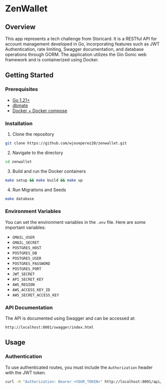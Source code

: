 # ZenWallet

## Overview

This app represents a tech challenge from Storicard. It is a RESTful API for account management developed in Go, incorporating features such as JWT Authentication, rate limiting, Swagger documentation, and database operations through GORM. The application utilizes the Gin Gonic web framework and is containerized using Docker.

## Getting Started

### Prerequisites

- [Go 1.21+](https://go.dev/doc/install)
- [dbmate](https://github.com/amacneil/dbmate#installation)
- [Docker + Docker compose](https://docs.docker.com/engine/install/)

### Installation

1. Clone the repository

```bash
git clone https://github.com/wjoseperez20/zenwallet.git
```

2. Navigate to the directory

```bash
cd zenwallet
```

3. Build and run the Docker containers

```bash
make setup && make build && make up
```

4. Run Migrations and Seeds

```bash
make database
```

### Environment Variables

You can set the environment variables in the `.env` file. Here are some important variables:

- `GMAIL_USER`
- `GMAIL_SECRET`
- `POSTGRES_HOST`
- `POSTGRES_DB`
- `POSTGRES_USER`
- `POSTGRES_PASSWORD`
- `POSTGRES_PORT`
- `JWT_SECRET`
- `API_SECRET_KEY`
- `AWS_REGION`
- `AWS_ACCESS_KEY_ID`
- `AWS_SECRET_ACCESS_KEY`

### API Documentation

The API is documented using Swagger and can be accessed at:

```
http://localhost:8001/swagger/index.html
```

## Usage

### Authentication

To use authenticated routes, you must include the `Authorization` header with the JWT token.

```bash
curl -H "Authorization: Bearer <YOUR_TOKEN>" http://localhost:8001/api/v1/accounts
```